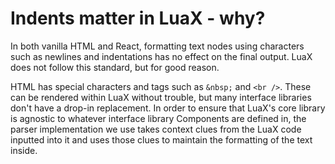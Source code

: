
# Indents matter in LuaX - why?

In both vanilla HTML and React, formatting text nodes using characters such as newlines and indentations has no effect on the final output. LuaX does not follow this standard, but for good reason. 

HTML has special characters and tags such as `&nbsp;` and `<br />`. These can be rendered within LuaX without trouble, but many interface libraries don't have a drop-in replacement. In order to ensure that LuaX's core library is agnostic to whatever interface library Components are defined in, the parser implementation we use takes context clues from the LuaX code inputted into it and uses those clues to maintain the formatting of the text inside.
